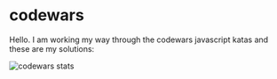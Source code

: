 # codewars

Hello. I am working my way through the codewars javascript katas and these are my solutions:

![codewars stats](https://www.codewars.com/users/likwerdna/badges/large?logo=false)
